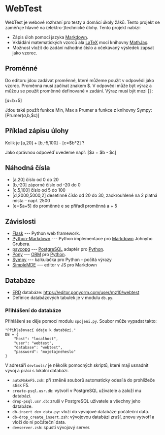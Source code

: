 ﻿WebTest
=========

WebTest je webové rozhraní pro testy a domácí úkoly žáků. Tento projekt se
zaměřuje hlavně na (elektro-)technické úlohy. Tento projekt nabízí:

* Zápis úloh pomocí jazyka [Markdown](https://cs.wikipedia.org/wiki/Markdown).
* Vkládání matematických vzorců 
  ala [LaTeX](https://cs.wikipedia.org/wiki/LaTeX)
  mocí knihovny [MathJax](https://cs.wikipedia.org/wiki/MathJax).
* Možnost vložit do zadání náhodné číslo a očekávaný výsledek
  zapsat jako vzorec. 


Proměnné
--------
Do editoru jdou zadávat proměnné, které můžeme použít v odpovědi jako vzorec. Proměnná musí začínat znakem $.
V odpovědi může být výraz a můžou se použít proměnné definované v zadání. Výraz musí být mezi [] :

[$a+$b+5]

Jdou také použít funkce Min, Max a Prumer a funkce z knihovny Sympy:
[Prumer($a,$b,$c)]


Příklad zápisu úlohy
--------------------
Kolik je [a,20] + [b,-5,100] - [c=$b*2] ?

Jako správnou odpověď uvedeme např:
[$a + $b - $c]

Náhodná čísla
---------------
* [a,20] 		  číslo od 0 do 20
* [b,-20]		  záporné číslo od -20 do 0
* [c,5,100]	  číslo od 5 do 100
* [d,2000,5000,2]	desetinné číslo od 20 do 30, zaokrouhlené na 2  platná místa – např. 2500
* [e=$a+5]    	do proměnné e se přiřadí proměnná a + 5

Závislosti
-----------

* [Flask](http://flask.pocoo.org/) --- Python web framework.
* [Python-Markdown](http://pythonhosted.org/Markdown/) --- Python implementace pro
  [Markdown](http://daringfireball.net/projects/markdown/) Johnyho Grubera.
* [psycopg](http://initd.org/psycopg/) --- 
  [PostgreSQL](http://www.postgresql.org/) adaptér pro [Python](https://www.python.org/).
* [Pony](http://ponyorm.com/) ---
  [ORM](http://cs.wikipedia.org/wiki/Objektově_relační_mapování) pro [Python](https://www.python.org/).
* [Sympy](http://www.sympy.org/cs/) --- kalkulačka pro Python - počítá výrazy
* [SimpleMDE](https://simplemde.com/) --- editor v JS pro Markdown
    

Databáze
--------

* [ERD]() databáze: <https://editor.ponyorm.com/user/mz10/webtest>
* Definice databázových tabulek je v modulu `db.py`.

### Přihlášení do databáze

Přihlášení se děje pomocí modulu `spojeni.py`. Soubor může vypadat takto:

    "Přihlašovací údaje k databázi."
    DB = {
        "host": "localhost",
        "user": "webtest",
        "database": "webtest",
        "password": "mojetajneheslo"
    }

V adresáři `devtools/` je několik pomocných skriptů, které mají usnadnit vývoj
a práci s lokální databází.

* `autoMakeF5.zsh`: při změně souborů automaticky odesílá 
   do prohlížeče stisk F5.
* `create-psql.usr.db`: vytvoří v PostgreSQL uživatele a založí mu 
   databázi.
* `drop-psql.usr.db`: zruší v PostgreSQL uživatele a všechny jeho 
   databáze.
* `db-insert_dev_data.py`: vloží do vývojové databáze počáteční data.
* `db-drop_create_insert.zsh`: vývojovou databázi zruší, znovu vytvoří
   a vloží do ní počáteční data.
* `devserver.zsh`: spustí vývojový server.


